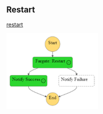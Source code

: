 <br>

## Restart

[restart](https://github.com/repatterning/restart)

<img src='graph.png' alt='Directed Graph' style='width: 47.5%;'>

<br>
<br>

<br>
<br>

<br>
<br>

<br>
<br>
